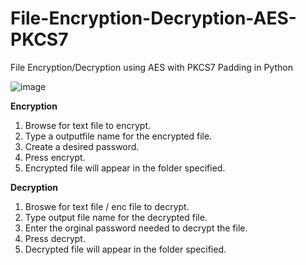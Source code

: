 # File-Encryption-Decryption-AES-PKCS7
File Encryption/Decryption using AES with PKCS7 Padding in Python



![image](https://github.com/Alex-Unnippillil/Text-Encryption-Decryption-AES-PKCS7/assets/24538548/f0e54d3c-61c9-4581-904a-638e1d197879)


**Encryption**
1. Browse for text file to encrypt.
2. Type a outputfile name for the encrypted file.
3. Create a desired password.
4. Press encrypt.
5. Encrypted file will appear in the folder specified.


**Decryption**
1. Broswe for text file /  enc file to decrypt.
2. Type output file name for the decrypted file.
3. Enter the orginal password needed to decrypt the file.
4. Press decrypt.
5. Decrypted file will appear in the folder specified.

